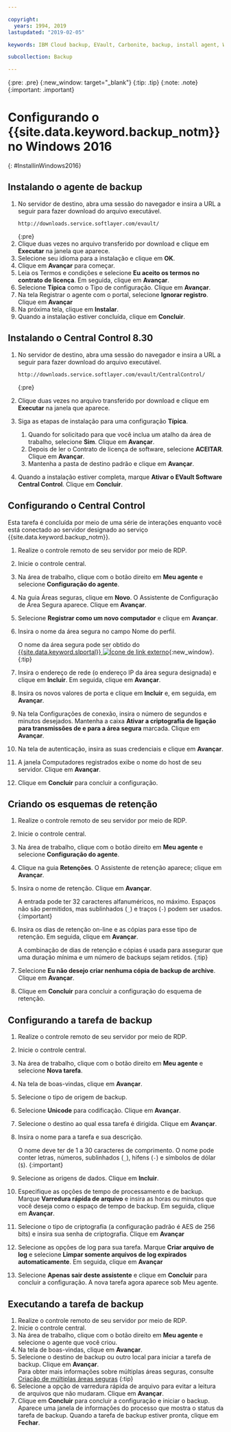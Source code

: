 ```yaml
---

copyright:
  years: 1994, 2019
lastupdated: "2019-02-05"

keywords: IBM Cloud backup, EVault, Carbonite, backup, install agent, Windows

subcollection: Backup

---
```

{:pre: .pre}
{:new_window: target="_blank"}
{:tip: .tip}
{:note: .note}
{:important: .important}

# Configurando o {{site.data.keyword.backup_notm}} no Windows 2016
{: #InstallinWindows2016}

## Instalando o agente de backup

1. No servidor de destino, abra uma sessão do navegador e insira a URL a seguir para fazer download do
arquivo executável.
   ```
   http://downloads.service.softlayer.com/evault/
   ```
   {:pre}
2. Clique duas vezes no arquivo transferido por download e clique em **Executar** na janela que aparece.
3. Selecione seu idioma para a instalação e clique em **OK**.
4. Clique em **Avançar** para começar.
5. Leia os Termos e condições e selecione **Eu aceito os termos no contrato de licença**. Em seguida, clique em **Avançar**.
6. Selecione **Típica** como o Tipo de configuração. Clique em **Avançar**.
7. Na tela Registrar o agente com o portal, selecione **Ignorar registro**. Clique em **Avançar**
8. Na próxima tela, clique em **Instalar**.
9. Quando a instalação estiver concluída, clique em **Concluir**.

## Instalando o Central Control 8.30

1. No servidor de destino, abra uma sessão do navegador e insira a URL a seguir para fazer download do
arquivo executável.

   ```
   http://downloads.service.softlayer.com/evault/CentralControl/
   ```
   {:pre}

2. Clique duas vezes no arquivo transferido por download e clique em **Executar** na janela que aparece.
3. Siga as etapas de instalação para uma configuração **Típica**.
   1. Quando for solicitado para que você inclua um atalho da área de trabalho, selecione **Sim**. Clique em **Avançar**.
   2. Depois de ler o Contrato de licença de software, selecione **ACEITAR**. Clique em **Avançar**.
   3. Mantenha a pasta de destino padrão e clique em **Avançar**.
4. Quando a instalação estiver completa, marque **Ativar o EVault Software Central Control**. Clique em **Concluir**.


## Configurando o Central Control

Esta tarefa é concluída por meio de uma série de interações enquanto você está conectado ao servidor designado ao serviço {{site.data.keyword.backup_notm}}.

1. Realize o controle remoto de seu servidor por meio de RDP.
2. Inicie o controle central.
3. Na área de trabalho, clique com o botão direito em **Meu agente** e selecione **Configuração do agente**.
4. Na guia Áreas seguras, clique em **Novo**. O Assistente de Configuração de Área Segura aparece. Clique em **Avançar**.
5. Selecione **Registrar como um novo computador** e clique em
**Avançar**.
6. Insira o nome da área segura no campo Nome do perfil.

   O nome da área segura pode ser obtido do [{{site.data.keyword.slportal}} ![Ícone de link externo](../../icons/launch-glyph.svg "Ícone de link externo")](https://control.softlayer.com/){:new_window}.
   {:tip}
6. Insira o endereço de rede (o endereço IP da área segura designada) e clique em **Incluir**. Em seguida, clique em **Avançar**.
7. Insira os novos valores de porta e clique em **Incluir** e, em seguida, em **Avançar**.
8. Na tela Configurações de conexão, insira o número de segundos e minutos desejados. Mantenha a caixa **Ativar a criptografia de ligação para transmissões de e para a área segura** marcada. Clique em **Avançar**.
9. Na tela de autenticação, insira as suas credenciais e clique em **Avançar**.
10. A janela Computadores registrados exibe o nome do host de seu servidor. Clique em **Avançar**.
11.	Clique em **Concluir** para concluir a configuração.


## Criando os esquemas de retenção

1. Realize o controle remoto de seu servidor por meio de RDP.
2. Inicie o controle central.
3. Na área de trabalho, clique com o botão direito em **Meu agente** e selecione **Configuração do agente**.
4. Clique na guia **Retenções**. O Assistente de retenção aparece; clique em **Avançar**.
5. Insira o nome de retenção. Clique em **Avançar**.<br/>

   A entrada pode ter 32 caracteres alfanuméricos, no máximo. Espaços não são permitidos, mas sublinhados (`_`) e traços (`-`) podem ser usados.
   {:important}
6. Insira os dias de retenção on-line e as cópias para esse tipo de retenção. Em seguida, clique em **Avançar**.<br/>

   A combinação de dias de retenção e cópias é usada para assegurar que uma duração mínima e um número de
backups sejam retidos.
   {:tip}
7. Selecione **Eu não desejo criar nenhuma cópia de backup de archive**. Clique em **Avançar**.
8. Clique em **Concluir** para concluir a configuração do esquema de retenção.


## Configurando a tarefa de backup

1. Realize o controle remoto de seu servidor por meio de RDP.
2. Inicie o controle central.
3. Na área de trabalho, clique com o botão direito em **Meu agente** e selecione **Nova tarefa**.
4. Na tela de boas-vindas, clique em **Avançar**.
5. Selecione o tipo de origem de backup.
6. Selecione **Unicode** para codificação. Clique em **Avançar**.
7. Selecione o destino ao qual essa tarefa é dirigida. Clique em **Avançar**.
8. Insira o nome para a tarefa e sua descrição.<br/>

   O nome deve ter de 1 a 30 caracteres de comprimento. O nome pode conter letras, números, sublinhados (`_`), hifens (`-`) e símbolos de dólar (`$`).
   {:important}
9. Selecione as origens de dados. Clique em **Incluir**.
10. Especifique as opções de tempo de processamento e de backup. Marque **Varredura rápida de arquivo** e insira as horas ou minutos que você deseja como o espaço de tempo de backup. Em seguida, clique em **Avançar**.
11. Selecione o tipo de criptografia (a configuração padrão é AES de 256 bits) e insira sua senha de criptografia. Clique em **Avançar**
12. Selecione as opções de log para sua tarefa. Marque **Criar arquivo de log** e selecione **Limpar somente arquivos de log expirados automaticamente**. Em seguida, clique em **Avançar**
13. Selecione **Apenas sair deste assistente** e clique em **Concluir** para concluir a configuração. A nova tarefa agora aparece sob Meu agente.


## Executando a tarefa de backup

1. Realize o controle remoto de seu servidor por meio de RDP.
2. Inicie o controle central.
3. Na área de trabalho, clique com o botão direito em **Meu agente** e selecione o agente que você criou.
4. Na tela de boas-vindas, clique em **Avançar**.
5. Selecione o destino de backup ou outro local para iniciar a tarefa de backup. Clique em **Avançar**.<br/>
   Para obter mais informações sobre múltiplas áreas seguras, consulte
[Criação de múltiplas áreas seguras](/docs/infrastructure/Backup?topic=Backup-multivault)
   {:tip}
6. Selecione a opção de varredura rápida de arquivo para evitar a leitura de arquivos que não mudaram. Clique em **Avançar**.
7. Clique em **Concluir** para concluir a configuração e iniciar o backup. Aparece uma janela de informações do processo que mostra o status da tarefa de backup. Quando a tarefa de backup estiver pronta, clique em **Fechar**.

